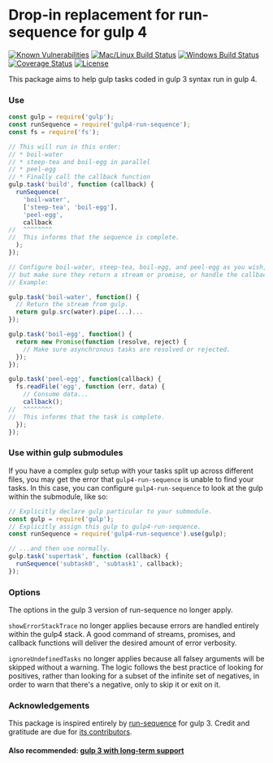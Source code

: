 # Drop-in replacement for run-sequence for gulp 4

[![Known Vulnerabilities][snyk-image]][snyk-url]
[![Mac/Linux Build Status][travis-image]][travis-url]
[![Windows Build Status][appveyor-image]][appveyor-url]
[![Coverage Status][coveralls-image]][coveralls-url]
[![License][license-image]][license-url]

This package aims to help gulp tasks coded in gulp 3 syntax run in gulp 4.

### Use

```javascript
const gulp = require('gulp');
const runSequence = require('gulp4-run-sequence');
const fs = require('fs');

// This will run in this order:
// * boil-water
// * steep-tea and boil-egg in parallel
// * peel-egg
// * Finally call the callback function
gulp.task('build', function (callback) {
  runSequence(
    'boil-water',
    ['steep-tea', 'boil-egg'],
    'peel-egg',
    callback
//  ^^^^^^^^
//  This informs that the sequence is complete.
  );
});

// Configure boil-water, steep-tea, boil-egg, and peel-egg as you wish,
// but make sure they return a stream or promise, or handle the callback.
// Example:

gulp.task('boil-water', function() {
  // Return the stream from gulp.
  return gulp.src(water).pipe(...)...
});

gulp.task('boil-egg', function() {
  return new Promise(function (resolve, reject) {
    // Make sure asynchronous tasks are resolved or rejected.
  });
});

gulp.task('peel-egg', function(callback) {
  fs.readFile('egg', function (err, data) {
    // Consume data...
    callback();
//  ^^^^^^^^
//  This informs that the task is complete.
  });
});
```

### Use within gulp submodules

If you have a complex gulp setup with your tasks split up across different 
files, you may get the error that `gulp4-run-sequence` is unable to find your 
tasks. In this case, you can configure `gulp4-run-sequence` to look at the gulp 
within the submodule, like so:

```javascript
// Explicitly declare gulp particular to your submodule.
const gulp = require('gulp');
// Explicitly assign this gulp to gulp4-run-sequence.
const runSequence = require('gulp4-run-sequence').use(gulp);

// ...and then use normally.
gulp.task('supertask', function (callback) {
  runSequence('subtask0', 'subtask1', callback);
});
```

### Options

The options in the gulp 3 version of run-sequence no longer apply. 

`showErrorStackTrace` no longer applies because errors are handled entirely 
within the gulp4 stack. A good command of streams, promises, and callback 
functions will deliver the desired amount of error verbosity.

`ignoreUndefinedTasks` no longer applies because all falsey arguments will be 
skipped without a warning. The logic follows the best practice of looking for 
positives, rather than looking for a subset of the infinite set of negatives, in 
order to warn that there's a negative, only to skip it or exit on it.

### Acknowledgements

This package is inspired entirely by 
[run-sequence](https://github.com/OverZealous/run-sequence) for gulp 3. Credit 
and gratitude are due for 
[its contributors](https://github.com/OverZealous/run-sequence/graphs/contributors). 

#### Also recommended: [gulp 3 with long-term support](https://github.com/electric-eloquence/gulp)

[snyk-image]: https://snyk.io/test/github/electric-eloquence/gulp4-run-sequence/master/badge.svg
[snyk-url]: https://snyk.io/test/github/electric-eloquence/gulp4-run-sequence/master

[travis-image]: https://img.shields.io/travis/electric-eloquence/gulp4-run-sequence.svg?label=mac%20%26%20linux
[travis-url]: https://travis-ci.org/electric-eloquence/gulp4-run-sequence

[appveyor-image]: https://img.shields.io/appveyor/ci/e2tha-e/gulp4-run-sequence.svg?label=windows
[appveyor-url]: https://ci.appveyor.com/project/e2tha-e/gulp4-run-sequence

[coveralls-image]: https://img.shields.io/coveralls/electric-eloquence/gulp4-run-sequence/master.svg
[coveralls-url]: https://coveralls.io/r/electric-eloquence/gulp4-run-sequence

[license-image]: https://img.shields.io/github/license/electric-eloquence/gulp4-run-sequence.svg
[license-url]: https://raw.githubusercontent.com/electric-eloquence/gulp4-run-sequence/master/LICENSE
